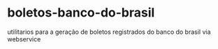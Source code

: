 # boletos-banco-do-brasil
utilitarios para a geração de boletos registrados do banco do brasil via webservice
